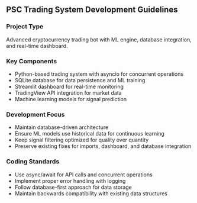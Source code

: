 <!-- PSC Trading System - Workspace Instructions -->
## PSC Trading System Development Guidelines

### Project Type
Advanced cryptocurrency trading bot with ML engine, database integration, and real-time dashboard.

### Key Components
- Python-based trading system with asyncio for concurrent operations
- SQLite database for data persistence and ML training
- Streamlit dashboard for real-time monitoring
- TradingView API integration for market data
- Machine learning models for signal prediction

### Development Focus
- Maintain database-driven architecture
- Ensure ML models use historical data for continuous learning
- Keep signal filtering optimized for quality over quantity
- Preserve existing fixes for imports, dashboard, and database integration

### Coding Standards
- Use async/await for API calls and concurrent operations
- Implement proper error handling with logging
- Follow database-first approach for data storage
- Maintain backwards compatibility with existing data structures